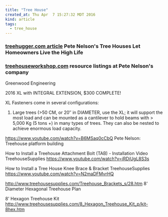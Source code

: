 ```yaml
---
title: "Tree House"
created_at: Thu Apr  7 15:27:32 MDT 2016
kind: article
tags:
  - tree_house
---
```



### <a href="http://www.treehugger.com/green-architecture/high-life-pete-nelsons-treehouses.html" target="_blank">treehugger.com article</a> Pete Nelson's Tree Houses Let Homeowners Live the High Life

### <a href="http://www.treehouseworkshop.com/resources.html" target="_blank">treehouseworkshop.com</a> resource listings at Pete Nelson's company

Greenwood Engineering 

2016 XL with INTEGRAL EXTENSION, $300 COMPLETE!

XL Fasteners come in several configurations:

1. Large trees (>50 CM, or 20″ in DIAMETER, use the XL; it will support the most load and can be mounted as a cantilever to hold beams with > 5,000 Kg (5 tons +) in many types of trees. They can also be nested to achieve enormous load capacity.

https://www.youtube.com/watch?v=B6MSaq0cCbQ
Pete Nelson: Treehouse platform building 



How to Install a Treehouse Attachment Bolt (TAB) - Installation Video
TreehouseSupplies 
https://www.youtube.com/watch?v=iRDiUgL8S3s


How to Install a Tree House Knee Brace & Bracket
TreehouseSupplies
https://www.youtube.com/watch?v=N2maDFMvrHQ


http://www.treehousesupplies.com/Treehouse_Brackets_s/28.htm
8' Diameter Hexagonal Treehouse Plan

8' Hexagon Treehouse Kit
http://www.treehousesupplies.com/8_Hexagon_Treehouse_Kit_p/kit-8hex.htm




<!--
html boilerplate
<a href="" target="_blank"></a>
<img src="" width="400px">
<ul>
  <li></li>
</ul>
<pre>
</pre>
<pre><code>
</code></pre>
-->
